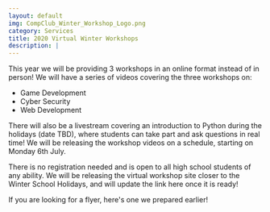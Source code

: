 ```yaml
---
layout: default
img: CompClub_Winter_Workshop_Logo.png
category: Services
title: 2020 Virtual Winter Workshops
description: |
---
```

  This year we will be providing 3 workshops in an online format instead of in person! We will have a series of videos covering the three workshops on: 
  - Game Development
  - Cyber Security
  - Web Development
 
There will also be a livestream covering an introduction to Python during the holidays (date TBD), where students can take part and ask questions in real time! We will be releasing the workshop videos on a schedule, starting on Monday 6th July. 

There is no registration needed and is open to all high school students of any ability.  We will be releasing the virtual workshop site closer to the Winter School Holidays, and will update the link here once it is ready!

If you are looking for a flyer, here's one we prepared earlier!

